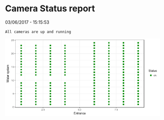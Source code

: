 Camera Status report
================
03/06/2017 - 15:15:53

    All cameras are up and running

![](camreport_files/figure-markdown_github/unnamed-chunk-2-1.png)
